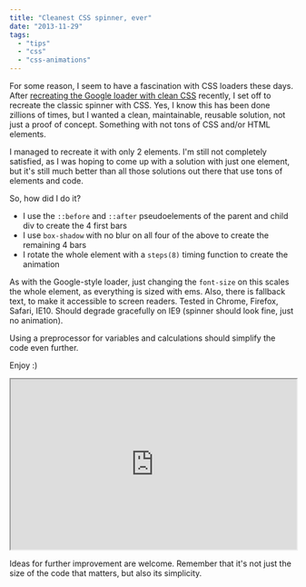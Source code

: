 ```yaml
---
title: "Cleanest CSS spinner, ever"
date: "2013-11-29"
tags:
  - "tips"
  - "css"
  - "css-animations"
---
```


For some reason, I seem to have a fascination with CSS loaders these days. After [recreating the Google loader with clean CSS](http://lea.verou.me/2013/11/flexible-google-style-loader-with-css/) recently, I set off to recreate the classic spinner with CSS. Yes, I know this has been done zillions of times, but I wanted a clean, maintainable, reusable solution, not just a proof of concept. Something with not tons of CSS and/or HTML elements.

I managed to recreate it with only 2 elements. I'm still not completely satisfied, as I was hoping to come up with a solution with just one element, but it's still much better than all those solutions out there that use tons of elements and code.

So, how did I do it?

- I use the `::before` and `::after` pseudoelements of the parent and child div to create the 4 first bars
- I use `box-shadow` with no blur on all four of the above to create the remaining 4 bars
- I rotate the whole element with a `steps(8)` timing function to create the animation

As with the Google-style loader, just changing the `font-size` on this scales the whole element, as everything is sized with ems. Also, there is fallback text, to make it accessible to screen readers. Tested in Chrome, Firefox, Safari, IE10. Should degrade gracefully on IE9 (spinner should look fine, just no animation).

Using a preprocessor for variables and calculations should simplify the code even further.

Enjoy :)

<iframe src="http://dabblet.com/gist/7615212" width="100%" height="300"></iframe>

Ideas for further improvement are welcome. Remember that it's not just the size of the code that matters, but also its simplicity.
